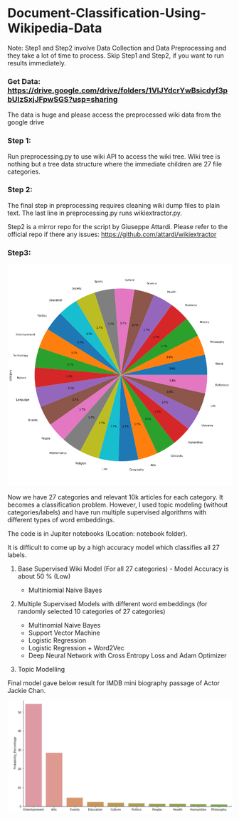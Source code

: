 

# Document-Classification-Using-Wikipedia-Data

Note: Step1 and Step2 involve Data Collection and Data Preprocessing and they take a lot of time to process. Skip Step1 and Step2, if you want to run results immediately.

### Get Data: https://drive.google.com/drive/folders/1VIJYdcrYwBsicdyf3pbUIzSxjJFpwSGS?usp=sharing 
The data is huge and please access the preprocessed wiki data from the google drive 

### Step 1:

Run preprocessing.py to use wiki API to access the wiki tree. Wiki tree is nothing but a tree data structure where the immediate children are 27 file categories.

### Step 2:

The final step in preprocessing requires cleaning wiki dump files to plain text. The last line in preprocessing.py runs wikiextractor.py.

Step2 is a mirror repo for the script by Giuseppe Attardi.
Please refer to the official repo if there any issues: https://github.com/attardi/wikiextractor

### Step3:

![categories Logo](/images/Distribution.png)

Now we have 27 categories and relevant 10k articles for each category. It becomes a classification problem. However, I used topic modeling (without categories/labels) and have run multiple supervised algorithms with different types of word embeddings.

The code is in Jupiter notebooks (Location: notebook folder).

It is difficult to come up by a high accuracy model which classifies all 27 labels.  

1. Base Supervised Wiki Model (For all 27 categories) - Model Accuracy is about 50 % (Low)
    - Multiniomial Naive Bayes
    
2. Multiple Supervised Models with different word embeddings (for randomly selected 10 categories of 27 categories)
    - Multinomial Naive Bayes
    - Support Vector Machine
    - Logistic Regression
    - Logistic Regression + Word2Vec 
    - Deep Neural Network with Cross Entropy Loss and Adam Optimizer
    
3. Topic Modelling

Final model gave below result for IMDB mini biography passage of Actor Jackie Chan.

![categories Logo](/images/JC.png)

